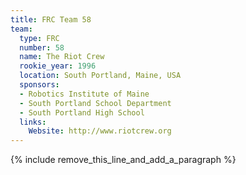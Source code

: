 ```yaml
---
title: FRC Team 58
team:
  type: FRC
  number: 58
  name: The Riot Crew
  rookie_year: 1996
  location: South Portland, Maine, USA
  sponsors:
  - Robotics Institute of Maine
  - South Portland School Department
  - South Portland High School
  links:
    Website: http://www.riotcrew.org
---
```


{% include remove_this_line_and_add_a_paragraph %}